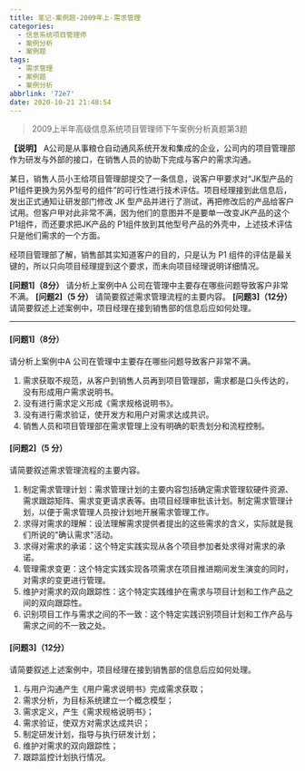 ```yaml
---
title: 笔记-案例题-2009年上-需求管理
categories:
  - 信息系统项目管理师
  - 案例分析
  - 案例题
tags:
  - 需求管理
  - 案例题
  - 案例分析
abbrlink: '72e7'
date: 2020-10-21 21:48:54
---
```


>2009上半年高级信息系统项目管理师下午案例分析真题第3题

**【说明】**
A公司是从事粮仓自动通风系统开发和集成的企业，公司内的项目管理部作为研发与外部的接口，在销售人员的协助下完成与客户的需求沟通。

某日，销售人员小王给项目管理部提交了一条信息，说客户甲要求对“JK型产品的P1组件更换为另外型号的组件”的可行性进行技术评估。项目经理接到此信息后，发出正式通知让研发部门修改 JK 型产品并进行了测试，再把修改后的产品给客户试用。但客户甲对此非常不满，因为他们的意图并不是要单一改变JK产品的这个P1组件，而还要求把JK产品的 P1组件放到其他型号产品的外壳中，上述技术评估只是他们需求的一个方面。

经项目管理部了解，销售部其实知道客户的目的，只是认为 P1 组件的评估是最关键的，所以只向项目经理提到这个要求，而未向项目经理说明详细情况。

**[问题1]（8分）**
请分析上案例中A 公司在管理中主要存在哪些问题导致客户非常不满。
**[问题2]（5 分）**
请简要叙述需求管理流程的主要内容。
**[问题3]（12分）**
请简要叙述上述案例中，项目经理在接到销售部的信息后应如何处理。

<!-- more -->

---

#### [问题1]（8分）

请分析上案例中A 公司在管理中主要存在哪些问题导致客户非常不满。

1. 需求获取不规范，从客户到销售人员再到项目管理部，需求都是口头传达的，没有形成用户需求说明书。
2. 没有进行需求定义形成《需求规格说明书》。
3. 没有进行需求验证，使开发方和用户对需求达成共识。
4. 销售人员和项目管理部在需求管理上没有明确的职责划分和流程控制。

#### [问题2]（5 分）

请简要叙述需求管理流程的主要内容。

1. 制定需求管理计划：需求管理计划的主要内容包括确定需求管理软硬件资源、需求跟踪矩阵、需求变更请求表等。由项目经理审批该计划。制定需求管理计划，以便于需求管理人员按计划地开展需求管理工作。
2. 求得对需求的理解：设法理解需求提供者提出的这些需求的含义，实际就是我们所说的"确认需求"活动。
3. 求得对需求的承诺：这个特定实践实现从各个项目参加者处求得对需求的承诺。
4. 管理需求变更：这个特定实践实现各项需求在项目推进期间发生演变的同时，对需求的变更进行管理。
5. 维护对需求的双向跟踪性：这个特定实践维护在需求与项目计划和工作产品之间的双向跟踪性。
6. 识别项目工作与需求之间的不一致：这个特定实践识别项目计划和工作产品与需求之间的不一致之处。

#### [问题3]（12分）

请简要叙述上述案例中，项目经理在接到销售部的信息后应如何处理。

1. 与用户沟通产生《用户需求说明书》完成需求获取；
2. 需求分析，为目标系统建立一个概念模型；
3. 需求定义，产生《需求规格说明书》；
4. 需求验证，使双方对需求达成共识；
5. 制定研发计划，指导与执行研发计划；
6. 维护对需求的双向跟踪性；
7. 跟踪监控计划执行情况。
